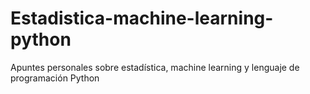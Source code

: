 # Estadistica-machine-learning-python
Apuntes personales sobre estadística, machine learning y lenguaje de programación Python
